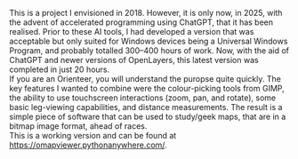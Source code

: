This is a project I envisioned in 2018.
However, it is only now, in 2025, with the advent of accelerated programming using ChatGPT, that it has been realised. Prior to these AI tools, I had developed a version that was acceptable but only suited for Windows devices being a Universal Windows Program, and probably totalled 300–400 hours of work. Now, with the aid of ChatGPT and newer versions of OpenLayers, this latest version was completed in just 20 hours.
<br>
If you are an Orienteer, you will understand the puropse quite quickly.
The key features I wanted to combine were the colour-picking tools from GIMP, the ability to use touchscreen interactions (zoom, pan, and rotate), some basic leg-viewing capabilities, and distance measurements. The result is a simple piece of software that can be used to study/geek maps, that are in a bitmap image format, ahead of races.
<br>
This is a working version and can be found at <a>https://omapviewer.pythonanywhere.com/</a>.
